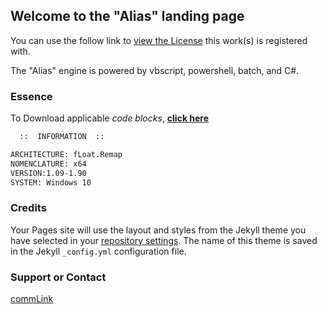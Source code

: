 ## Welcome to the "Alias" landing page

  You can use the follow link to [view the License](https://motion-i.github.io/Clamp-CC-x.1-License-Registry/) this work(s) is registered with.

The "Alias" engine is powered by vbscript, powershell, batch, and C#.

### Essence

To Download applicable _code blocks_, [**click here**](https://motion-i.github.io/Clamp-CC-x.1-License-Registry/)

```markdown
  ::  INFORMATION  ::

ARCHITECTURE: fLoat.Remap
NOMENCLATURE: x64
VERSION:1.09-1.90
SYSTEM: Windows 10

```



### Credits

Your Pages site will use the layout and styles from the Jekyll theme you have selected in your [repository settings](https://github.com/A-gent/Alias_Engine_launcherSystem/settings). The name of this theme is saved in the Jekyll `_config.yml` configuration file.

### Support or Contact

[commLink](https://help.github.com/categories/github-pages-basics/)
